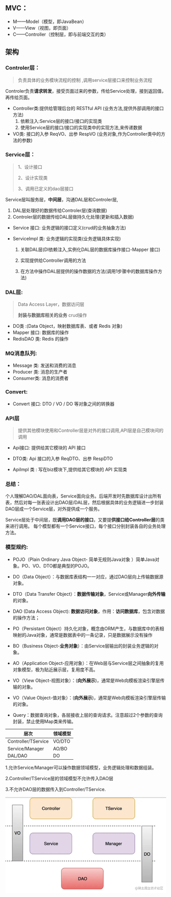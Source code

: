 ## MVC：

- M——Model（模型，即JavaBean）
- V——View（视图，即页面）
- C——Controller（控制层，即与前端交互的类）

## 架构

### Controler层：

>  负责具体的业务模块流程的控制 ,调用service层接口来控制业务流程

Controler负责**请求转发**，接受页面过来的参数，传给Service处理，接到返回值，再传给页面。

- Controller类:提供给管理后台的 RESTful API (业务方法,提供外部调用的接口方法)
  1. 依赖注入:Service层的接口/接口的实现类
  2. 使用Service层的接口/接口的实现类中的实现方法,来传递数据
- VO类: 接口的入参 ReqVO、出参 RespVO  (业务对象,作为Controller类中的方法的参数)

### Service层：

> 1、设计接口
>
> 2、设计实现类
>
> 3、调用已定义的dao层接口

Service层叫服务层，**中间层**，沟通DAL层和Controler层,

1. DAL层处理好的数据传给Controler层(查询数据)
2. Controler层的数据传给DAL层做持久化处理(更新和插入数据)

-  Service 接口:  业务逻辑的接口定义(crud的业务抽象方法)

- ServiceImpl 类: 业务逻辑的实现类(业务逻辑具体实现)

  1. 关联DAL层(DI依赖注入,实例化DAL层的数据库操作接口-Mapper 接口)

  2. 实现提供给Controller调用的方法
  3. 在方法中操作DAL层提供的操作数据的方法(调用1步骤中的数据库操作方法)

### DAL层:

> Data Access Layer，数据访问层
>
> **封装与数据库相关的业务** crud操作

-  DO类  :(Data Object，映射数据库表、或者 Redis 对象)
-  Mapper 接口: 数据库的操作
- RedisDAO 类: Redis 的操作



### MQ消息队列:

- Message 类: 发送和消费的消息
- Producer 类: 消息的生产者
- Consumer类: 消息的消费者

### Convert:

- Convert 接口:  DTO / VO / DO 等对象之间的转换器



### API层

> 提供其他模块使用和Controller层是对外的接口调用,API层是自己模块间的调用

- Api接口: 提供给其它模块的 API 接口

- DTO类: Api 接口的入参 ReqDTO、出参 RespDTO

  

- ApiImpl 类 : 写在biz模块下,提供给其它模块的 API 实现类







### 总结：
个人理解DAO/DAL面向表，Service面向业务。后端开发时先数据库设计出所有表，然后对每一张表设计出DAO层/DAL层，然后根据具体的业务逻辑进一步封装DAO层成一个Service层，对外提供成一个服务。

 Service层处于中间层，既**调用DAO层的接口**，又要提**供接口给Controller层**的类来进行调用。 每个模型都有一个Service接口，每个接口分别封装各自的业务处理方法。 



### 模型规约:

- POJO（Plain Ordinary Java Object- 简单无规则Java对象 ）简单Java对象。PO、VO、DTO都是典型的POJO。

- DO（Data Object）：与数据库表结构一一对应，通过DAO层向上传输数据源对象。

- DTO（Data Transfer Object）：**数据传输对象**，Service或Manager**向外传输**的对象。

- DAO (Data Access Object): **数据访问对象**，作用：**访问数据库**，包含对数据的操作方法；

- PO（Persistant Object）持久化对象，概念由ORM产生，与数据库中的表相映射的Java对象，通常是数据表中的一条记录，只是数据展示没有操作

  

- BO（Business Object-**业务对象**）：由Service层输出的封装业务逻辑的对象。

- AO（Application Object-应用对象）：在Web层与Service层之间抽象的复用对象模型，极为贴近展示层，复用度不高。

- VO（View Object-视图对象）：(**向外展示**)，通常是Web向模板渲染引擎层传输的对象。

- VO（Value Object-值对象）：(**向外展示**)，通常是Web向模板渲染引擎层传输的对象。

- Query：数据查询对象，各层接收上层的查询请求。注意超过2个参数的查询封装，禁止使用Map类来传输。



| 层次                | 领域模型 |
| ------------------- | -------- |
| Controller/TService | VO/DTO   |
| Service/Manager     | AO/BO    |
| DAL/DAO             | DO       |



 1.允许Service/Manager可以操作数据领域模型，业务逻辑处理和数据组装。 

2.Controller/TService层的领域模型不允许传入DAO层

 3.不允许DAO层的数据传入到Controller/TService.

![](img\java数据与架构关系.png)